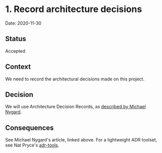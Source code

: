 <!--
SPDX-FileCopyrightText: Huawei Inc.

SPDX-License-Identifier: Apache-2.0
-->

# 1. Record architecture decisions

Date: 2020-11-30

## Status

Accepted

## Context

We need to record the architectural decisions made on this project.

## Decision

We will use Architecture Decision Records, as [described by Michael Nygard](http://thinkrelevance.com/blog/2011/11/15/documenting-architecture-decisions).

## Consequences

See Michael Nygard's article, linked above. For a lightweight ADR toolset, see Nat Pryce's [adr-tools](https://github.com/npryce/adr-tools).
